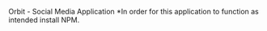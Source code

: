 Orbit - Social Media Application
*In order for this application to function as intended install NPM.

